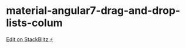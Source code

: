 # material-angular7-drag-and-drop-lists-colum

[Edit on StackBlitz ⚡️](https://stackblitz.com/edit/material-angular7-drag-and-drop-lists-colum)